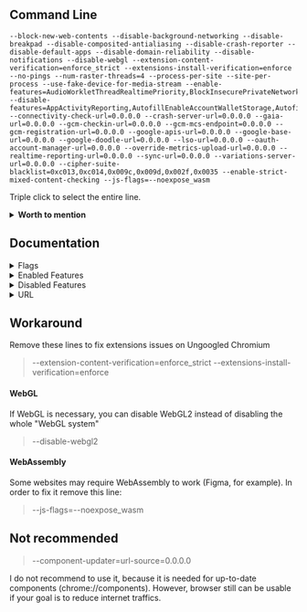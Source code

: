 ## Command Line

```
--block-new-web-contents --disable-background-networking --disable-breakpad --disable-composited-antialiasing --disable-crash-reporter --disable-default-apps --disable-domain-reliability --disable-notifications --disable-webgl --extension-content-verification=enforce_strict --extensions-install-verification=enforce --no-pings --num-raster-threads=4 --process-per-site --site-per-process --use-fake-device-for-media-stream --enable-features=AudioWorkletThreadRealtimePriority,BlockInsecurePrivateNetworkRequests,BlockInsecurePrivateNetworkRequestsForNavigations,ImprovedCookieControlsIsolateOrigins,LegacyTLSEnforced,MinimizeAudioProcessingForUnusedOutput,OriginIsolationHeader,PartitionConnectionsByNetworkIsolationKey,PartitionDomainReliabilityByNetworkIsolationKey,PartitionExpectCTStateByNetworkIsolationKey,PartitionHttpServerPropertiesByNetworkIsolationKey,PartitionNelAndReportingByNetworkIsolationKey,PartitionSSLSessionsByNetworkIsolationKey,PrefetchPrivacyChanges,ReducedReferrerGranularity,SplitAuthCacheByNetworkIsolationKey,SplitCacheByNetworkIsolationKey,SplitHostCacheByNetworkIsolationKey,StrictOriginIsolation,UseRegistrableDomainInNetworkIsolationKey,WebAppEnableIsolatedStorage --disable-features=AppActivityReporting,AutofillEnableAccountWalletStorage,AutofillServerCommunication,AutoupgradeMixedContent,ConversionMeasurement,CrashReporting,CrossOriginOpenerPolicyAccessReporting,CrossOriginOpenerPolicyReporting,CrossOriginOpenerPolicyReportingOriginTrial,CrostiniAdditionalEnterpriseReporting,DirectSockets,EnableSignedExchangePrefetchCacheForNavigations,EnableSignedExchangeSubresourcePrefetch,EnableSubresourceWebBundles,EnterpriseRealtimeExtensionRequest,EventBasedStatusReporting,ExpectCTReporting,FederatedLearningOfCohorts,FlocIdComputedEventLogging,HandwritingRecognitionWebPlatformApi,HandwritingRecognitionWebPlatformApiFinch,IdleDetection,InterestCohortAPIOriginTrial,InterestCohortFeaturePolicy,LangClientHintHeader,MediaDrmPreprovisioning,NetworkTimeServiceQuerying,NotificationTriggers,PasswordCheck,Reporting,SafeBrowsingEnhancedProtection,SignedExchangeReportingForDistributors,SubresourceWebBundles,TextFragmentAnchor,UserAgentClientHint,WebNFC,WebUSB,WebXR,WinrtGeolocationImplementation,WinrtSensorsImplementation --connectivity-check-url=0.0.0.0 --crash-server-url=0.0.0.0 --gaia-url=0.0.0.0 --gcm-checkin-url=0.0.0.0 --gcm-mcs-endpoint=0.0.0.0 --gcm-registration-url=0.0.0.0 --google-apis-url=0.0.0.0 --google-base-url=0.0.0.0 --google-doodle-url=0.0.0.0 --lso-url=0.0.0.0 --oauth-account-manager-url=0.0.0.0 --override-metrics-upload-url=0.0.0.0 --realtime-reporting-url=0.0.0.0 --sync-url=0.0.0.0 --variations-server-url=0.0.0.0 --cipher-suite-blacklist=0xc013,0xc014,0x009c,0x009d,0x002f,0x0035 --enable-strict-mixed-content-checking --js-flags=--noexpose_wasm
```

Triple click to select the entire line.
 
<details><summary><b>Worth to mention</b></summary><p>

| Name | Description |
| :--- | :---------- |
| --disable-frame-rate-limit | Disables frame rate limiting |
| --enable-low-end-device-mode | Forces low-end device mode <br> Reduces memory usage a lot and also quaility of videos and images |
| --user-agent="useragent" | A string used to override the default user agent with a custom one |
| --use-mobile-user-agent | Forces mobile user agent |
</p></details>

## Documentation
<details><summary>Flags</summary><p>

| Name | Description |
| :--- | :---------- |
| --block-new-web-contents | Blocks all pop-ups |
| --cipher-suite-blacklist | Blocks lists of cipher suites |
| --disable-background-networking | Blocks background networking, like Safe browsing |
| --disable-breakpad | Disables the crash reporting |
| --disable-crash-reporter | Disables the crash reporting |
| --disable-default-apps | Disables installation of default apps |
| --disable-domain-reliability | Disables Domain Reliability Monitoring |
| --disable-notifications | Disables notifications |
| --disable-webgl | Disables WebGL |
| --enable-strict-mixed-content-checking | Blocks passive and active mixed content <br> (AutoupgradeMixedContent must be disabled) |
| --extension-content-verification | Extensions verification |
| --extensions-install-verification | Extensions verification |
| --js-flags=--noexpose_wasm | Disables WebAssembly |
| --no-pings | Blocks hyperlink auditing pings |
| --site-per-process | Enforces a one-site-per-process security policy |
| --use-fake-device-for-media-stream | Spoofs microphone and camera IDs |
| --process-per-site | Consolidates same-site pages to share a single process |
| --disable-composited-antialiasing | Disables layer-edge anti-aliasing in the compositor |
| --num-raster-threads | Enforces number of worker threads used to rasterize content |
</p></details>

<details><summary>Enabled Features</summary><p>

Isolation:
* IsolateOrigins
* OriginIsolationHeader
* PartitionConnectionsByNetworkIsolationKey
* PartitionDomainReliabilityByNetworkIsolationKey
* PartitionExpectCTStateByNetworkIsolationKey
* PartitionHttpServerPropertiesByNetworkIsolationKey
* PartitionNelAndReportingByNetworkIsolationKey
* PartitionSSLSessionsByNetworkIsolationKey
* SplitAuthCacheByNetworkIsolationKey
* SplitCacheByNetworkIsolationKey
* SplitHostCacheByNetworkIsolationKey
* StrictOriginIsolation
* UseRegistrableDomainInNetworkIsolationKey
* WebAppEnableIsolatedStorage
	* Enables web apps to request isolated storage
	
Privacy & Security:
* PrefetchPrivacyChanges 
	* Prefetch requests will not follow redirects, not send a Referer header, not send credentials for cross-origin requests, and do not pass through service workers
* ReducedReferrerGranularity
	* Enables strict-origin-when-cross-origin
* ImprovedCookieControls
	* Improved third-party cookie blocking/control
* LegacyTLSEnforced
	* Enforce deprecation of legacy TLS versions
* BlockInsecurePrivateNetworkRequests, BlockInsecurePrivateNetworkRequestsForNavigations
	* Blocks insecure private network requests

Performance:
* AudioWorkletThreadRealtimePriority
* MinimizeAudioProcessingForUnusedOutput
	* Reduces CPU load when all audio tracks are disabled
</p></details>

<details><summary>Disabled Features</summary><p>

Reporting:
* AppActivityReporting
* ConversionMeasurement
* CrashReporting
* CrossOriginOpenerPolicyAccessReporting
* CrossOriginOpenerPolicyReporting
* CrossOriginOpenerPolicyReportingOriginTrial
* CrostiniAdditionalEnterpriseReporting
* EnterpriseRealtimeExtensionRequest
* EventBasedStatusReporting
* ExpectCTReporting
* Reporting
* SignedExchangeReportingForDistributors

Autofill:
* AutofillEnableAccountWalletStorage
* AutofillServerCommunication

FloC:
* FederatedLearningOfCohorts
* FlocIdComputedEventLogging
* InterestCohortAPIOriginTrial
* InterestCohortFeaturePolicy

SXG:
* EnableSignedExchangePrefetchCacheForNavigations
* EnableSignedExchangeSubresourcePrefetch

WebBundles:
* EnableSubresourceWebBundles
* SubresourceWebBundles

Others:
* AutoupgradeMixedContent
	* Disabling it and forcing --enable-strict-mixed-content-checking will block all mixed content
* DirectSockets
	* Blocks Direct Sockets API
* HandwritingRecognitionWebPlatformApi, HandwritingRecognitionWebPlatformApiFinch
	* HandwritingRecognition API
* IdleDetection
	* Blocks Idle Detection
* LangClientHintHeader
	* Blocks handling of accept-language via client hints
* MediaDrmPreprovisioning
	* Blocks DRM (Might break Netflix and Spotify)
* NetworkTimeServiceQuerying
	* Disables network time queries in order to prevent Chromium connecting to `clients2.google.com`
* NotificationTriggers
* PasswordCheck
	* We don't need Google checking our passwords
* SafeBrowsingEnhancedProtection
	* Blocks Safe Browsing
* TextFragmentAnchor
	* Disables text snippets in URL fragments
* UserAgentClientHint
	* Blocks Sec-CH-UA headers
* WebNFC, WebUSB, WebXR
	* Blocks NFC, USB and XR APIs
* WinrtGeolocationImplementation
	* Blocks Geolocation, you might need to enable it if you are going to use Maps
* WinrtSensorsImplementation
	* Blocks Sensors implementation
</p></details>

<details><summary>URL</summary><p>

| Name | Description |
| :--- | :---------- |
| --connectivity-check-url | Used for Network connectivity checking |
| --crash-server-url| Crash server |
| --gaia-url | GAIA related |
| --gcm-checkin-url | Used for Cloud Messaging |
| --gcm-mcs-endpoint | Used for Cloud Messaging |
| --gcm-registration-url | Used for Cloud Messaging |
| --google-apis-url | GAIA related |
| --google-base-url | GAIA related |
| --google-doodle-url | GAIA related |
| --lso-url | GAIA related |
| --oauth-account-manager-url | GAIA related |
| --override-metrics-upload-url | Metrics upload |
| --realtime-reporting-url | Realtime reporting |
| --sync-url | Used for sync |
| --variations-server-url | Reports variation data |
</p></details>

## Workaround

Remove these lines to fix extensions issues on Ungoogled Chromium
> --extension-content-verification=enforce_strict
> --extensions-install-verification=enforce

#### WebGL

If WebGL is necessary, you can disable WebGL2 instead of disabling the whole "WebGL system" 
> --disable-webgl2

#### WebAssembly

Some websites may require WebAssembly to work (Figma, for example). In order to fix it remove this line: 
> --js-flags=--noexpose_wasm

## Not recommended

> --component-updater=url-source=0.0.0.0

I do not recommend to use it, because it is needed for up-to-date components (chrome://components). However, browser still can be usable if your goal is to reduce internet traffics.
